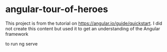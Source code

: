 # angular-tour-of-heroes
This project is from the tutorial on https://angular.io/guide/quickstart.  I did not create this content but used it to get an understanding of the Angular framework

to run ng serve
